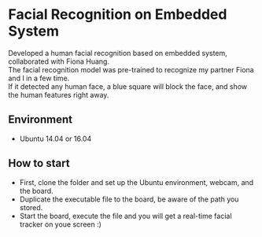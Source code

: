 # Facial Recognition on Embedded System
Developed a human facial recognition based on embedded system, collaborated with Fiona Huang. <br>
The facial recognition model was pre-trained to recognize my partner Fiona and I in a few time. <br>
If it detected any human face, a blue square will block the face, and show the human features right away. <br>


## Environment
- Ubuntu 14.04 or 16.04

## How to start
- First, clone the folder and set up the Ubuntu environment, webcam, and the board.
- Duplicate the executable file to the board, be aware of the path you stored.
- Start the board, execute the file and you will get a real-time facial tracker on youe screen :)
